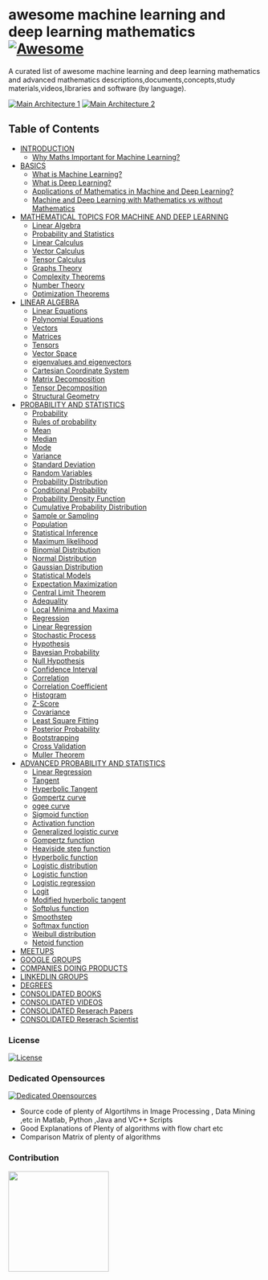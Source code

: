 # awesome machine learning and deep learning mathematics [![Awesome](https://cdn.rawgit.com/sindresorhus/awesome/d7305f38d29fed78fa85652e3a63e154dd8e8829/media/badge.svg)](https://github.com/sindresorhus/awesome)

A curated list of awesome machine learning and deep learning mathematics and advanced mathematics descriptions,documents,concepts,study materials,videos,libraries and software (by language).

[![Main Architecture 1](https://image.slidesharecdn.com/machinelearningwithapachemahout-120216160514-phpapp02/95/machine-learning-with-apache-mahout-15-728.jpg?cb=1329409119)](https://ocw.mit.edu/courses/mathematics/18-657-mathematics-of-machine-learning-fall-2015/)
[![Main Architecture 2](https://whatsthebigdata.files.wordpress.com/2017/03/machinelearning_mathtopics.png?w=640)](https://ocw.mit.edu/courses/mathematics/18-657-mathematics-of-machine-learning-fall-2015/)                        

## Table of Contents

<!-- MarkdownTOC depth=4 -->

- [INTRODUCTION](#introduction)
    - [Why Maths Important for Machine Learning?](#introduction-why-maths)
- [BASICS](#basics)
    - [What is Machine Learning?](#basics-what-machinelearning)
    - [What is Deep Learning?](#basics-what-deeplearning)
    - [Applications of Mathematics in Machine and Deep Learning?](#basics-what-topological-quantum-computing)
    - [Machine and Deep Learning with Mathematics vs without Mathematics](#basics-mathematics-nonmathematics-vs) 
- [MATHEMATICAL TOPICS FOR MACHINE AND DEEP LEARNING](#mathematicaltopics)
    - [Linear Algebra](#mathematicaltopics-linear-algebra)
    - [Probability and Statistics](#mathematicaltopics-probability-statistics)
    - [Linear Calculus](#mathematicaltopics-linear-calculus)
    - [Vector Calculus](#mathematicaltopics-vector-calculus)
    - [Tensor Calculus](#mathematicaltopics-tensor-calculus)
    - [Graphs Theory](#mathematicaltopics-graphs-theory)
    - [Complexity Theorems](#mathematicaltopics-complexity-theorems)
    - [Number Theory](#mathematicaltopics-number-theory)
    - [Optimization Theorems](#mathematicaltopics-optimizationtheorems)
- [LINEAR ALGEBRA](#mathematicallinearalgebra)
    - [Linear Equations](#mathematicallinearalgebra-linearequations)
    - [Polynomial Equations](#mathematicallinearalgebra-polynomialequations)
    - [Vectors](#mathematicallinearalgebra-vectors)             
    - [Matrices](#mathematicallinearalgebra-matrices)
    - [Tensors](#mathematicallinearalgebra-tensors)
    - [Vector Space](#mathematicallinearalgebra-vectorspace)
    - [eigenvalues and eigenvectors](#mathematicallinearalgebra-eigen)
    - [Cartesian Coordinate System](#mathematicallinearalgebra-cartesian)
    - [Matrix Decomposition](#mathematicallinearalgebra-matrixdecomposition)
    - [Tensor Decomposition](#mathematicallinearalgebra-tensordecomposition)
    - [Structural Geometry](#mathematicallinearalgebra-structural-geometry)
- [PROBABILITY AND STATISTICS](#mathematicalprobabilitystatistics)
    - [Probability](#mathematicalprobabilitystatistics-probability)
    - [Rules of probability](#mathematicalprobabilitystatistics-rulesprobability)
    - [Mean](#mathematicalprobabilitystatistics-mean)
    - [Median](#mathematicalprobabilitystatistics-median)
    - [Mode](#mathematicalprobabilitystatistics-mode)                 
    - [Variance](#mathematicalprobabilitystatistics-variance)
    - [Standard Deviation](#mathematicalprobabilitystatistics-standarddeviation)
    - [Random Variables](#mathematicalprobabilitystatistics-randomvariables)
    - [Probability Distribution](#mathematicalprobabilitystatistics-probabilitydistribution)
    - [Conditional Probability](#mathematicalprobabilitystatistics-conditionalprobability)
    - [Probability Density Function](#mathematicalprobabilitystatistics-probabilitydensityfunction)
    - [Cumulative Probability Distribution](#mathematicalprobabilitystatistics-cumulativeprobabilitydistribution)
    - [Sample or Sampling](#mathematicalprobabilitystatistics-sampling)
    - [Population](#mathematicalprobabilitystatistics-population)
    - [Statistical Inference](#mathematicalprobabilitystatistics-statisticalinference)
    - [Maximum likelihood](#mathematicalprobabilitystatistics-maximumlikelihood)
    - [Binomial Distribution](#mathematicalprobabilitystatistics-binomial)
    - [Normal Distribution](#mathematicalprobabilitystatistics-normal)
    - [Gaussian Distribution](#mathematicalprobabilitystatistics-gaussian)
    - [Statistical Models](#mathematicalprobabilitystatistics-statisticalmodels)
    - [Expectation Maximization](#mathematicalprobabilitystatistics-expectationmaximization)
    - [Central Limit Theorem](#mathematicalprobabilitystatistics-centrallimittheorem)
    - [Adequality](#mathematicalprobabilitystatistics-adequality)
    - [Local Minima and Maxima](#mathematicalprobabilitystatistics-localminimamaxima)                    
    - [Regression](#mathematicalprobabilitystatistics-regression)
    - [Linear Regression](#mathematicalprobabilitystatistics-linearregression)
    - [Stochastic Process](#mathematicalprobabilitystatistics-stochasticprocess)
    - [Hypothesis](#mathematicalprobabilitystatistics-hypothesis)
    - [Bayesian Probability](#mathematicalprobabilitystatistics-bayesian)
    - [Null Hypothesis](#mathematicalprobabilitystatistics-nullhypothesis)
    - [Confidence Interval](#mathematicalprobabilitystatistics-confidenceinterval)
    - [Correlation](#mathematicalprobabilitystatistics-correlation)
    - [Correlation Coefficient](#mathematicalprobabilitystatistics-correlationcoefficient)
    - [Histogram](#mathematicalprobabilitystatistics-histogram)
    - [Z-Score](#mathematicalprobabilitystatistics-zscore)
    - [Covariance](#mathematicalprobabilitystatistics-covariance)
    - [Least Square Fitting](#mathematicalprobabilitystatistics-leastsquarefitting)
    - [Posterior Probability](#mathematicalprobabilitystatistics-posteriorprobability)
    - [Bootstrapping](#mathematicalprobabilitystatistics-bootstrapping)
    - [Cross Validation](#mathematicalprobabilitystatistics-crossvalidation)
    - [Muller Theorem](#mathematicalprobabilitystatistics-mullertheorem)
- [ADVANCED PROBABILITY AND STATISTICS](#mathematicaladvancedprobabilitystatistics)
    - [Linear Regression](#mathematicaladvancedprobabilitystatistics-linearregression)
    - [Tangent](#mathematicaladvancedprobabilitystatistics-tangent)
    - [Hyperbolic Tangent](#mathematicaladvancedprobabilitystatistics-hyperbolictangent)
    - [Gompertz curve](#mathematicaladvancedprobabilitystatistics-gompertzcurve)
    - [ogee curve](#mathematicaladvancedprobabilitystatistics-ogeecurve)
    - [Sigmoid function](#mathematicaladvancedprobabilitystatistics-sigmoidfunction)
    - [Activation function](#mathematicaladvancedprobabilitystatistics-activationfunction)
    - [Generalized logistic curve](#mathematicaladvancedprobabilitystatistics-generalizedlogisticcurve)
    - [Gompertz function](#mathematicaladvancedprobabilitystatistics-gompertzfunction)
    - [Heaviside step function](#mathematicaladvancedprobabilitystatistics-heavisdestepfunction)
    - [Hyperbolic function](#mathematicaladvancedprobabilitystatistics-hyperbolicfunction)                 
    - [Logistic distribution](#mathematicaladvancedprobabilitystatistics-logisticdistribution)
    - [Logistic function](#mathematicaladvancedprobabilitystatistics-logisticfunction)
    - [Logistic regression](#mathematicaladvancedprobabilitystatistics-logisticregression)
    - [Logit](#mathematicaladvancedprobabilitystatistics-logit)
    - [Modified hyperbolic tangent](#mathematicaladvancedprobabilitystatistics-modifiedhyperbolictangent)
    - [Softplus function](#mathematicaladvancedprobabilitystatistics-softplusfunction)
    - [Smoothstep](#mathematicaladvancedprobabilitystatistics-smoothstep)
    - [Softmax function](#mathematicaladvancedprobabilitystatistics-softmaxfunction)
    - [Weibull distribution](#mathematicaladvancedprobabilitystatistics-weibulldistribution)
    - [Netoid function](#mathematicaladvancedprobabilitystatistics-netoidfunction)
- [MEETUPS](#mathematicalmeetups)
- [GOOGLE GROUPS](#mathematicalgroups)
- [COMPANIES DOING PRODUCTS](#mathematicalcompanies)
- [LINKEDLIN GROUPS](#mathematicallinkedlin)
- [DEGREES](#mathematicaldegrees)
- [CONSOLIDATED BOOKS](#mathematicalconsolidatedbooks)
- [CONSOLIDATED VIDEOS](#mathematicalconsolidatedvideos)
- [CONSOLIDATED Reserach Papers](#mathematicalconsolidatedresearchpapers)
- [CONSOLIDATED Reserach Scientist](#mathematicalconsolidatedresearchscientist)
                                                                   

<!-- /MarkdownTOC -->

### License

[![License](http://mirrors.creativecommons.org/presskit/buttons/88x31/svg/cc-zero.svg)](https://github.com/krishnakumarsekar/awesome-quantum-machine-learning/blob/master/LICENCE)

### Dedicated Opensources

[![Dedicated Opensources](http://livingintown.com/wp-content/uploads/sites/1112/2015/03/coming-soon-small.jpg)]()
                                                                  
* Source code of plenty of Algortihms in Image Processing , Data Mining ,etc in Matlab, Python ,Java and VC++ Scripts
* Good Explanations of Plenty of algorithms with flow chart etc
* Comparison Matrix of plenty of algorithms

### Contribution

<a href="https://github.com/krishnakumarsekar/awesome-quantum-machine-learning/blob/master/contribution.md"><img src="http://comps.canstockphoto.com/can-stock-photo_csp23653568.jpg" align="left" height="200" width="200"></a>
